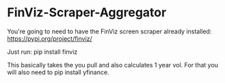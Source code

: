 # FinViz-Scraper-Aggregator

You're going to need to have the FinViz screen scraper already installed: https://pypi.org/project/finviz/

Just run: pip install finviz

This basically takes the you pull and also calculates 1 year vol. For that you will also need to pip install yfinance.


